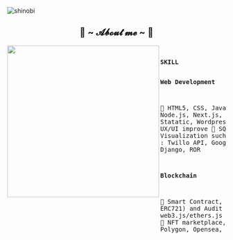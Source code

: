 ![shinobi](https://user-images.githubusercontent.com/92864027/175866612-2dbf2f72-defc-4a84-b578-7227d77aa153.png)
<div>
<h2 align="center"> 🦊 ~ 𝓐𝓫𝓸𝓾𝓽 𝓶𝓮 ~ 🦊 </h2>
<pre>
<img src="https://user-images.githubusercontent.com/92864027/178744838-ced6daad-b42d-4092-93b1-dc53b5d4ff15.png" width="350" align="left">
<pre>
<b>SKILL</b>

<b>Web Development</b>

🔸 HTML5, CSS, JavaScript, TypeScript
🔸 React, Vue, Angular, Node.js, Next.js, Nuxt.js, Nest.js
🔸 PHP, Laravel, Think PHP, CI
🔸 Statatic, Wordpress, October, GraphCMS
🔸 Web Design, Responsive Design, UX/UI improve
🔸 SQL, MySQL, MongoDB, Firebase, PostgreSQL
🔸 Data Visualization such as D3.js, Apex Chart, Google Chart
🔸 API Development : Twillo API, Google API, Quote API, Binance API
🔸 Web Scrapping, Django, ROR

<b>Blockchain</b>

🔸 Smart Contract, DeFi, in Ethereum
🔸 Smart Contract (ERC20 + ERC721) and Audit
🔸 DApps development - Solidity/Rust + web3.js/ethers.js
🔸 Integration with crypto wallets such as Metamask.
🔸 NFT marketplace,
🔸 NFTs (ERC-721, ERC-1155, Flow, BSC,Solana, Polygon, Opensea, Nifty, etc)
</pre>
</pre>
</div>
